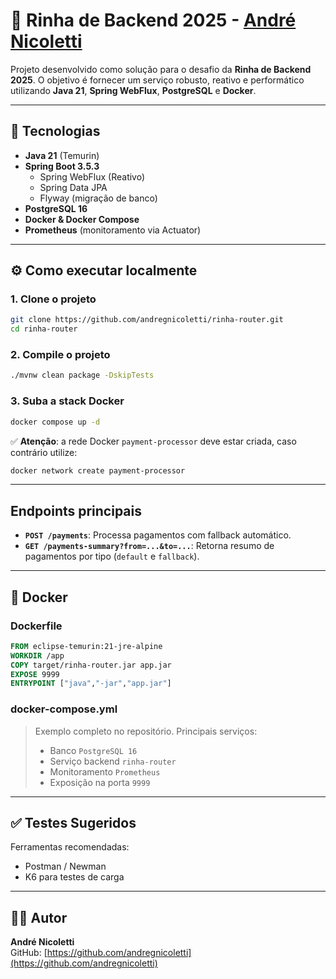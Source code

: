 
# 🐔 Rinha de Backend 2025 - [André Nicoletti](https://github.com/andregnicoletti)

Projeto desenvolvido como solução para o desafio da **Rinha de Backend 2025**. O objetivo é fornecer um serviço robusto, reativo e performático utilizando **Java 21**, **Spring WebFlux**, **PostgreSQL** e **Docker**.

---

## 🚀 Tecnologias

- **Java 21** (Temurin)
- **Spring Boot 3.5.3**
  - Spring WebFlux (Reativo)
  - Spring Data JPA
  - Flyway (migração de banco)
- **PostgreSQL 16**
- **Docker & Docker Compose**
- **Prometheus** (monitoramento via Actuator)

---

## ⚙️ Como executar localmente

### 1. Clone o projeto

```bash
git clone https://github.com/andregnicoletti/rinha-router.git
cd rinha-router
```

### 2. Compile o projeto

```bash
./mvnw clean package -DskipTests
```

### 3. Suba a stack Docker

```bash
docker compose up -d
```

✅ **Atenção**: a rede Docker `payment-processor` deve estar criada, caso contrário utilize:
```bash
docker network create payment-processor
```

---

## Endpoints principais

- **`POST /payments`**: Processa pagamentos com fallback automático.
- **`GET /payments-summary?from=...&to=...`**: Retorna resumo de pagamentos por tipo (`default` e `fallback`).

---

## 🐳 Docker

### Dockerfile

```dockerfile
FROM eclipse-temurin:21-jre-alpine
WORKDIR /app
COPY target/rinha-router.jar app.jar
EXPOSE 9999
ENTRYPOINT ["java","-jar","app.jar"]
```

### docker-compose.yml

> Exemplo completo no repositório. Principais serviços:
> - Banco `PostgreSQL 16`
> - Serviço backend `rinha-router`
> - Monitoramento `Prometheus`
> - Exposição na porta `9999`

---

## ✅ Testes Sugeridos

Ferramentas recomendadas:
- Postman / Newman
- K6 para testes de carga

---

## 👨‍💻 Autor

**André Nicoletti**  
GitHub: [https://github.com/andregnicoletti](https://github.com/andregnicoletti)